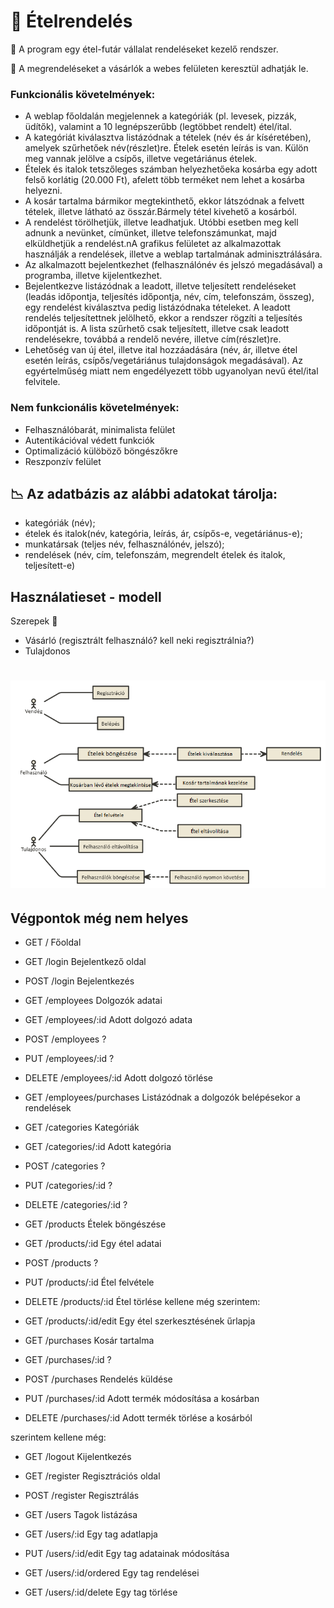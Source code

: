  # :spaghetti: Ételrendelés

:car: A program egy étel-futár vállalat rendeléseket kezelő rendszer.

:incoming_envelope: A megrendeléseket a vásárlók a webes felületen keresztül adhatják le. 
### Funkcionális követelmények:
- A weblap főoldalán megjelennek a kategóriák (pl. levesek, pizzák, üdítők), valamint a 10 legnépszerűbb (legtöbbet rendelt) étel/ital.
- A kategóriát kiválasztva listázódnak a tételek (név és ár kíséretében), amelyek szűrhetőek név(részlet)re. Ételek esetén leírás is van. Külön meg vannak jelölve a csípős, illetve vegetáriánus ételek.
- Ételek és italok tetszőleges számban helyezhetőeka kosárba egy adott felső korlátig  (20.000 Ft), afelett több terméket nem lehet a kosárba helyezni. 
- A kosár tartalma bármikor megtekinthető, ekkor látszódnak a felvett tételek, illetve látható az összár.Bármely tétel kivehető a kosárból.
- A rendelést törölhetjük, illetve leadhatjuk. Utóbbi esetben meg kell adnunk a nevünket, címünket, illetve telefonszámunkat, majd elküldhetjük a rendelést.nA grafikus felületet az alkalmazottak használják a rendelések, illetve a weblap tartalmának adminisztrálására.
- Az alkalmazott bejelentkezhet (felhasználónév és jelszó megadásával) a programba, illetve kijelentkezhet.
- Bejelentkezve listázódnak a leadott, illetve teljesített rendeléseket (leadás időpontja,  teljesítés  időpontja,  név,  cím,  telefonszám,  összeg),  egy rendelést kiválasztva pedig listázódnaka tételeket. A leadott rendelés teljesítettnek jelölhető, ekkor a rendszer rögzíti a teljesítés időpontját is. A lista szűrhető csak teljesített, illetve csak leadott rendelésekre, továbbá a rendelő nevére, illetve cím(részlet)re.
- Lehetőség van új étel, illetve ital hozzáadására (név, ár, illetve étel esetén leírás, csípős/vegetáriánus tulajdonságok megadásával). Az egyértelműség miatt nem engedélyezett több ugyanolyan nevű étel/ital felvitele.
### Nem funkcionális követelmények:
- Felhasználóbarát, minimalista felület
- Autentikációval védett funkciók
- Optimalizáció külöböző böngészőkre
- Reszponzív felület

## :chart_with_downwards_trend: Az adatbázis az alábbi adatokat tárolja:
- kategóriák (név);
- ételek és italok(név, kategória, leírás, ár, csípős-e,  vegetáriánus-e);
- munkatársak (teljes név, felhasználónév, jelszó);
- rendelések (név, cím, telefonszám, megrendelt ételek és italok, teljesített-e)

## Használatieset - modell
Szerepek :information_desk_person:
- Vásárló (regisztrált felhasználó? kell neki regisztrálnia?)
- Tulajdonos
# ![alt text](food-delivery-uc-diagram.png)

## Végpontok  még nem helyes
- GET / Főoldal
- GET /login Bejelentkező oldal
- POST /login Bejelentkezés

- GET /employees Dolgozók adatai
- GET /employees/:id Adott dolgozó adata
- POST /employees ?
- PUT /employees/:id ?
- DELETE /employees/:id Adott dolgozó törlése 
- GET /employees/purchases Listázódnak a dolgozók belépésekor a rendelések


- GET /categories Kategóriák
- GET /categories/:id Adott kategória
- POST /categories ?
- PUT /categories/:id ?
- DELETE /categories/:id ?

- GET /products Ételek böngészése
- GET /products/:id Egy étel adatai 
- POST /products ?
- PUT /products/:id Étel felvétele
- DELETE /products/:id Étel törlése
kellene még szerintem:
- GET /products/:id/edit Egy étel szerkesztésének űrlapja

- GET /purchases Kosár tartalma
- GET /purchases/:id ?
- POST /purchases Rendelés küldése
- PUT /purchases/:id Adott termék módosítása a kosárban
- DELETE /purchases/:id Adott termék törlése a kosárból


szerintem kellene még:
- GET /logout Kijelentkezés
- GET /register Regisztrációs oldal
- POST /register Regisztrálás

- GET /users Tagok listázása
- GET /users/:id Egy tag adatlapja
- PUT /users/:id/edit Egy tag adatainak módosítása
- GET /users/:id/ordered Egy tag rendelései
- GET /users/:id/delete Egy tag törlése

